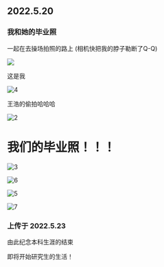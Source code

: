 ## 2022.5.20

### 我和她的毕业照

一起在去操场拍照的路上  (相机快把我的脖子勒断了Q-Q)

![](assets\img\1.JPG)

这是我

![4](E:\blog\assets\img\4.JPG)

王浩的偷拍哈哈哈

![2](E:\blog\assets\img\2.JPG)



# 我们的毕业照！！！

![3](E:\blog\assets\img\3.JPG)

![6](E:\blog\assets\img\6.JPG)





![5](E:\blog\assets\img\5.JPG)

![7](E:\blog\assets\img\7.JPG)

###  上传于 2022.5.23 

由此纪念本科生涯的结束

即将开始研究生的生活！
